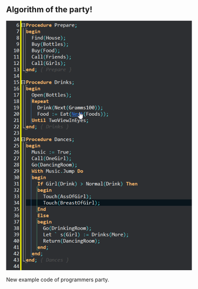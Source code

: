 ## Algorithm of the party!

<p align="center">
    <img src="img/1.png"/>
</p>

New example code of programmers party.
